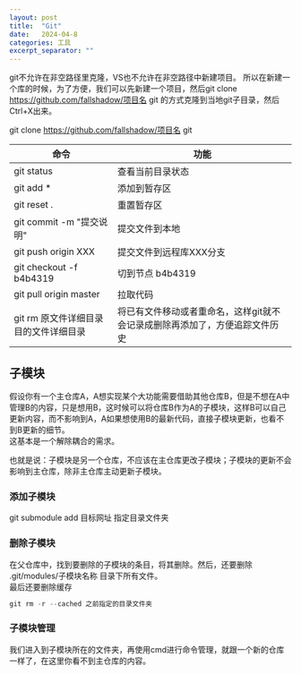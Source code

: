 ```yaml
---
layout: post
title:  "Git"
date:   2024-04-8
categories: 工具
excerpt_separator: ""
---
```


git不允许在非空路径里克隆，VS也不允许在非空路径中新建项目。
所以在新建一个库的时候，为了方便，我们可以先新建一个项目，然后git clone <https://github.com/fallshadow/项目名> git 的方式克隆到当地git子目录，然后Ctrl+X出来。

git clone <https://github.com/fallshadow/项目名> git

| 命令                                   | 功能                                                                        |
| -------------------------------------- | --------------------------------------------------------------------------- |
| git status                             | 查看当前目录状态                                                            |
| git add \*                             | 添加到暂存区                                                                |
| git reset .                            | 重置暂存区                                                                  |
| git commit -m "提交说明"               | 提交文件到本地                                                              |
| git push origin XXX                    | 提交文件到远程库XXX分支                                                     |
| git checkout -f b4b4319                | 切到节点 b4b4319                                                            |
| git pull origin master                 | 拉取代码                                                                    |
| git rm 原文件详细目录 目的文件详细目录 | 将已有文件移动或者重命名，这样git就不会记录成删除再添加了，方便追踪文件历史 |


## 子模块
假设你有一个主仓库A，A想实现某个大功能需要借助其他仓库B，但是不想在A中管理B的内容，只是想用B，这时候可以将仓库B作为A的子模块，这样B可以自己更新内容，而不影响到A，A如果想使用B的最新代码，直接子模块更新，也看不到B更新的细节。  
这基本是一个解除耦合的需求。

也就是说：子模块是另一个仓库，不应该在主仓库更改子模块；子模块的更新不会影响到主仓库，除非主仓库主动更新子模块。
### 添加子模块
git submodule add 目标网址 指定目录文件夹  

### 删除子模块
在父仓库中，找到要删除的子模块的条目，将其删除。然后，还要删除 .git/modules/子模块名称 目录下所有文件。  
最后还要删除缓存
```Cpp
git rm -r --cached 之前指定的目录文件夹
```
### 子模块管理
我们进入到子模块所在的文件夹，再使用cmd进行命令管理，就跟一个新的仓库一样了，在这里你看不到主仓库的内容。
